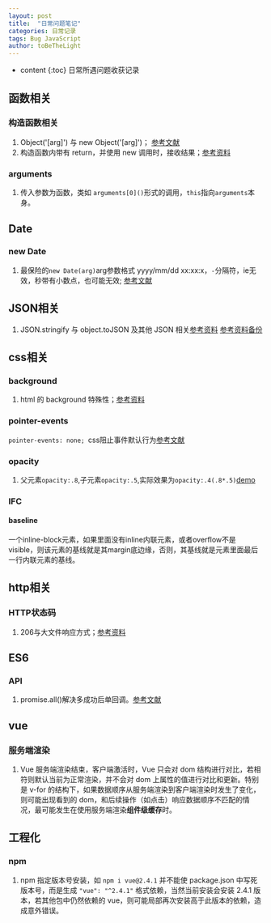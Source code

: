 ```yaml
---
layout: post
title:  "日常问题笔记"
categories: 日常记录
tags: Bug JavaScript
author: toBeTheLight
---
```


* content
{:toc}
日常所遇问题收获记录





## 函数相关

### 构造函数相关

1. Object('[arg]') 与 new Object('[arg]')； [参考文献](http://lzw.me/pages/ecmascript/#282)
2. 构造函数内带有 return，并使用 new 调用时，接收结果；[参考资料](http://blog.csdn.net/hy6688_/article/details/22453043)

### arguments

1. 传入参数为函数，类如 `arguments[0]()`形式的调用，`this`指向`arguments`本身。

## Date

### new Date
1. 最保险的`new Date(arg)`arg参数格式 yyyy/mm/dd xx:xx:x，`-`分隔符，ie无效，秒带有小数点，也可能无效; [参考文献](http://dygraphs.com/date-formats.html)

## JSON相关

1. JSON.stringify 与 object.toJSON 及其他 JSON 相关[参考资料](https://apriltail.com/2017/03/25/json-ru-guo-ni-yuan-yi-yi-ceng-yi-ceng-bo-kai-wo-de-xin-ni-hui-fa-xian-zhe-li-shui-hen-shen-shen-ru-li-jie-json/ "参考资料")  [参考资料备份](http://www.tuicool.com/articles/U3uAJ3N)

## css相关

### background

1. html 的 background 特殊性；[参考资料](https://segmentfault.com/q/1010000006715583/a-1020000006718299)

### pointer-events

`pointer-events: none; `css阻止事件默认行为[参考文献](https://developer.mozilla.org/zh-CN/docs/Web/CSS/pointer-events)

### opacity

1. 父元素`opacity:.8`,子元素`opacity:.5`,实际效果为`opacity:.4(.8*.5)`[demo](https://jsfiddle.net/kqj9nmy3/)

### IFC

#### baseline

一个inline-block元素，如果里面没有inline内联元素，或者overflow不是visible，则该元素的基线就是其margin底边缘，否则，其基线就是元素里面最后一行内联元素的基线。

## http相关

### HTTP状态码

1. 206与大文件响应方式；[参考资料](https://segmentfault.com/a/1190000009086020)

## ES6

### API

1. promise.all()解决多成功后单回调。[参考文献](https://developer.mozilla.org/zh-CN/docs/Web/JavaScript/Reference/Global_Objects/Promise)

## vue 

### 服务端渲染

1. Vue 服务端渲染结束，客户端激活时，Vue 只会对 dom 结构进行对比，若相符则默认当前为正常渲染，并不会对 dom 上属性的值进行对比和更新。特别是 v-for 的结构下，如果数据顺序从服务端渲染到客户端渲染时发生了变化，则可能出现看到的 dom，和后续操作（如点击）响应数据顺序不匹配的情况，最可能发生在使用服务端渲染**组件级缓存**时。

## 工程化

### npm

1. npm 指定版本号安装，如 `npm i vue@2.4.1` 并不能使 package.json 中写死版本号，而是生成 `"vue": "^2.4.1"` 格式依赖，当然当前安装会安装 2.4.1 版本，若其他包中仍然依赖的 vue，则可能局部再次安装高于此版本的依赖，造成意外错误。
